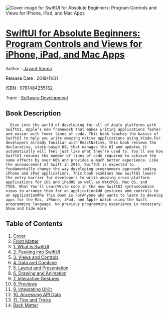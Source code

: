 ![Cover image for SwiftUI for Absolute Beginners: Program Controls and Views for iPhone, iPad, and Mac Apps](https://imgdetail.ebookreading.net/cover/cover/20200215/EB9781484255162.jpg)

[SwiftUI for Absolute Beginners: Program Controls and Views for iPhone, iPad, and Mac Apps](https://ebookreading.net/view/book/SwiftUI+for+Absolute+Beginners%3A+Program+Controls+and+Views+for+iPhone%2C+iPad%2C+and+Mac+Apps-EB9781484255162_1.html "SwiftUI for Absolute Beginners: Program Controls and Views for iPhone, iPad, and Mac Apps")
====================================================================================================================

Author : [Jayant Varma](https://ebookreading.net/search/author/Jayant+Varma)

Release Date : 2019/11/01

ISBN : 9781484255162

Topic : [Software Development](https://ebookreading.net/search/category/software-development)

Book Description
-----------------

      Dive into the world of developing for all of Apple platforms with SwiftUI, Apple’s new framework that makes writing applications faster and easier with fewer lines of code. This book teaches the basics of SwiftUI to help you write amazing native applications using XCode.For developers already familiar with ReactNative, this book reviews the declarative, state-based DSL that manages the UI and updates it automatically will feel just like what they’re used to. You'll see how SwiftUI reduces the number of lines of code required to achieve the same effects by over 60% and provides a much better experience. Like the announcement of Swift in 2014, SwiftUI is expected to fundamentally change the way developing programmers approach coding iPhone and iPad applications. This book examines how SwiftUI lowers the entry barrier for developers to write amazing cross-platform applications for iOS and iPadOS as well as WatchOS, Mac OS, and TVOS. What You'll LearnWrite code in the new SwiftUI syntaxCombine views to arrange them for an applicationAdd gestures and controls to an applicationWho This Book Is ForAnyone who wants to learn to develop apps for the Mac, iPhone, iPad, and Apple Watch using the Swift programming language. No previous programming experience is necessary.           Show and hide more                
Table of Contents
-----------------

1. [Cover](https://ebookreading.net/view/book/SwiftUI+for+Absolute+Beginners%3A+Program+Controls+and+Views+for+iPhone%2C+iPad%2C+and+Mac+Apps-EB9781484255162_1.html)
1. [Front Matter](https://ebookreading.net/view/book/SwiftUI+for+Absolute+Beginners%3A+Program+Controls+and+Views+for+iPhone%2C+iPad%2C+and+Mac+Apps-EB9781484255162_2.html)
1. [1. What Is SwiftUI](https://ebookreading.net/view/book/SwiftUI+for+Absolute+Beginners%3A+Program+Controls+and+Views+for+iPhone%2C+iPad%2C+and+Mac+Apps-EB9781484255162_3.html)
1. [2. Peeking into SwiftUI](https://ebookreading.net/view/book/SwiftUI+for+Absolute+Beginners%3A+Program+Controls+and+Views+for+iPhone%2C+iPad%2C+and+Mac+Apps-EB9781484255162_4.html)
1. [3. Views and Controls](https://ebookreading.net/view/book/SwiftUI+for+Absolute+Beginners%3A+Program+Controls+and+Views+for+iPhone%2C+iPad%2C+and+Mac+Apps-EB9781484255162_5.html)
1. [4. Data and Combine](https://ebookreading.net/view/book/SwiftUI+for+Absolute+Beginners%3A+Program+Controls+and+Views+for+iPhone%2C+iPad%2C+and+Mac+Apps-EB9781484255162_6.html)
1. [5. Layout and Presentation](https://ebookreading.net/view/book/SwiftUI+for+Absolute+Beginners%3A+Program+Controls+and+Views+for+iPhone%2C+iPad%2C+and+Mac+Apps-EB9781484255162_7.html)
1. [6. Drawing and Animation](https://ebookreading.net/view/book/SwiftUI+for+Absolute+Beginners%3A+Program+Controls+and+Views+for+iPhone%2C+iPad%2C+and+Mac+Apps-EB9781484255162_8.html)
1. [7. Interactive Gestures](https://ebookreading.net/view/book/SwiftUI+for+Absolute+Beginners%3A+Program+Controls+and+Views+for+iPhone%2C+iPad%2C+and+Mac+Apps-EB9781484255162_9.html)
1. [8. Previews](https://ebookreading.net/view/book/SwiftUI+for+Absolute+Beginners%3A+Program+Controls+and+Views+for+iPhone%2C+iPad%2C+and+Mac+Apps-EB9781484255162_10.html)
1. [9. Integrating UIKit](https://ebookreading.net/view/book/SwiftUI+for+Absolute+Beginners%3A+Program+Controls+and+Views+for+iPhone%2C+iPad%2C+and+Mac+Apps-EB9781484255162_11.html)
1. [10. Accessing API Data](https://ebookreading.net/view/book/SwiftUI+for+Absolute+Beginners%3A+Program+Controls+and+Views+for+iPhone%2C+iPad%2C+and+Mac+Apps-EB9781484255162_12.html)
1. [11. Tips and Tricks](https://ebookreading.net/view/book/SwiftUI+for+Absolute+Beginners%3A+Program+Controls+and+Views+for+iPhone%2C+iPad%2C+and+Mac+Apps-EB9781484255162_13.html)
1. [Back Matter](https://ebookreading.net/view/book/SwiftUI+for+Absolute+Beginners%3A+Program+Controls+and+Views+for+iPhone%2C+iPad%2C+and+Mac+Apps-EB9781484255162_14.html)
